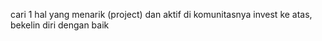 cari 1 hal yang menarik (project) dan aktif di komunitasnya
invest ke atas, bekelin diri dengan baik
